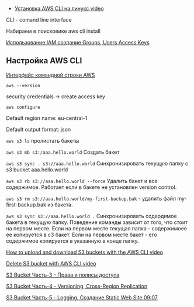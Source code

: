 


- [Установка AWS CLI на линукс video](https://www.youtube.com/watch?v=OTj63YEBoak)

CLI - comand line interface

Набираем в поисковике aws cli install

[Использование IAM создание Groups, Users Access Keys](https://www.youtube.com/watch?v=SeTTD2zP_3A)

Настройка AWS CLI
---

[Интерфейс командной строки AWS](https://aws.amazon.com/ru/cli/)

`aws --version`

security credentials -> create access key

`aws configure`



Default region name: eu-central-1

Default output format: json

`aws s3 ls` пролистать бакеты

`aws s3 mb s3:/aaa.hello.world` Создать бакет

`aws s3 sync . s3://aaa.hello.world` Синхронизировать текущую папку с s3 bucket aaa.hello.world

`aws s3 rb s3://aaa.hello.world --force` Удалить бакет и все содержимое. Работает если в бакете не установлен version control.

`aws s3 rm s3://aaa.hello.world/my-first-backup.bak` - удалить файл my-first-backup.bak из бакета.

`aws s3 sync s3://aaa.hello.world .` Синхронизировать содердимое бакета в текущую папку. Поведение команды зависит от того, что стоит на первом месте. Если на первом месте текущая папка - содержимоее ее копируется в с3 бакет. Если на первом месте бакет - его содержимое копируется в указанную в конце папку. 

[How to upload and download S3 buckets with the AWS CLI video](https://www.youtube.com/watch?v=J2aZodwPeQk)

[Delete S3 bucket with AWS CLI video](https://www.youtube.com/watch?v=7H8J_ZvDWQMg)




[S3 Bucket Часть-3 - Права и полисы доступа](https://www.youtube.com/watch?v=5DWHfcabnnY)

[S3 Bucket Часть-4 - Versioning, Cross-Region Replication](https://www.youtube.com/watch?v=k9wgLT4H2VM)

[S3 Bucket Часть-5 - Logging, Создание Static Web Site 09:07](https://www.youtube.com/watch?v=Ma2TtLjzyto)